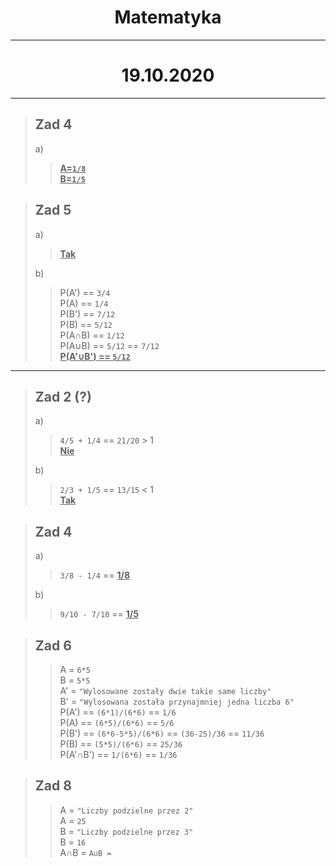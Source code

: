 # <center>Matematyka</center>
<!---
![equation](url)   <--- do wstawiania równań<redunder>
Link do równań > http://www.sciweavers.org/free-online-latex-equation-editor
-->

<style>
redunder {
  text-decoration: underline;<redunder>
  text-decoration-color: red;
}
</style>

---

# <center>19.10.2020

---

> ## Zad 4  
>a)  
>><redunder>**A=`1/8`**  
>><redunder>**B=`1/5`**

> ## Zad 5  
>a)  
>> <redunder>**Tak**  
>
>b)  
>> P(A') == `3/4`  
>> P(A) == `1/4`  
>> P(B') == `7/12`  
>> P(B) == `5/12`  
>> P(A∩B) == `1/12`  
>> P(A∪B) == `5/12` == `7/12`  
>> <redunder>**P(A'∪B') == `5/12`**

---

> ## Zad 2 (?)
> a)
>> `4/5 + 1/4` == `21/20` > 1  
>> <redunder>**Nie**
>
> b)
>> `2/3 + 1/5` == `13/15` < 1  
>> <redunder>**Tak**

> ## Zad 4
> a)
>> `3/8 - 1/4` == <redunder>**1/8**
>
> b)
>> `9/10 - 7/10` == <redunder>**1/5**

> ## Zad 6
>> A = `6*5`  
>> B = `5*5`  
>> A' = `"Wylosowane zostały dwie takie same liczby"`  
>> B' = `"Wylosowana została przynajmniej jedna liczba 6"`  
>> P(A') == `(6*1)/(6*6)` == `1/6`  
>> P(A) == `(6*5)/(6*6)` == `5/6`  
>> P(B') == `(6*6-5*5)/(6*6)` == `(36-25)/36` == `11/36`  
>> P(B) == `(5*5)/(6*6)` == `25/36`  
>> P(A'∩B') == `1/(6*6)` == `1/36`

> ## Zad 8
>> A = `"Liczby podzielne przez 2"`  
A = `25`  
B = `"Liczby podzielne przez 3"`  
B = `16`  
A∩B = ``
A∪B = ``